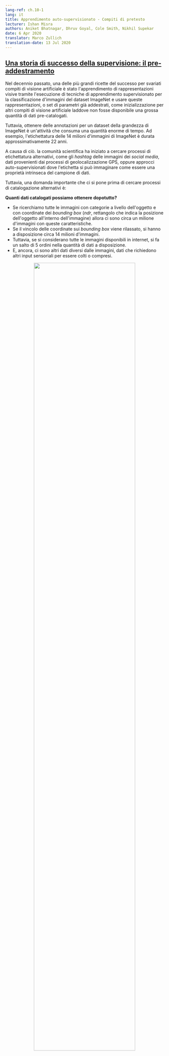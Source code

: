 ```yaml
---
lang-ref: ch.10-1
lang: it
title: Apprendimento auto-supervisionato - Compiti di pretesto
lecturer: Ishan Misra
authors: Aniket Bhatnagar, Dhruv Goyal, Cole Smith, Nikhil Supekar
date: 6 Apr 2020
translator: Marco Zullich
translation-date: 13 Jul 2020
---
```


## [Una storia di successo della supervisione: il pre-addestramento](https://www.youtube.com/watch?v=0KeR6i1_56g&t=75s)

<!-- ## [Success story of supervision: Pre-training](https://www.youtube.com/watch?v=0KeR6i1_56g&t=75s) -->

Nel decennio passato, una delle più grandi ricette del successo per svariati compiti di visione artificiale è stato l'apprendimento di rappresentazioni visive tramite l'esecuzione di tecniche di apprendimento supervisionato per la classificazione d'immagini del dataset ImageNet e usare queste rappresentazioni, o set di parametri già addestrati, come inizializzazione per altri compiti di visione artificiale laddove non fosse disponibile una grossa quantità di dati pre-catalogati.

<!-- In the past decade, one of the major success recipes for many different Computer Vision problems has been learning visual representations by performing supervised learning for ImageNet classification. And, using these learned representations, or learned model weights as initialization for other computer vision tasks, where a large quantum of labelled data might not be available. -->

Tuttavia, ottenere delle annotazioni per un dataset della grandezza di ImageNet è un'attività che consuma una quantità enorme di tempo. Ad esempio, l'etichettatura delle 14 milioni d'immagini di ImageNet è durata approssimativamente 22 anni.

<!-- However, getting annotations for a dataset of the magnitude of ImageNet is immensely time-consuming and expensive. Example: ImageNet labelling with 14M images took roughly 22 human years. -->

A causa di ciò. la comunità scientifica ha iniziato a cercare processi di etichettatura alternativi, come gli *hashtag* delle immagini dei *social media*, dati provenienti dai processi di geolocalizzazione GPS, oppure approcci auto-supervisionati dove l'etichetta si può immaginare come essere una proprietà intrinseca del campione di dati.

<!-- Because of this, the community started to look for alternate labelling processes, such as hashtags for social media images, GPS locations, or self-supervised approaches where the label is a property of the data sample itself. -->

Tuttavia, una domanda importante che ci si pone prima di cercare processi di catalogazione alternativi è:

<!-- But an important question that arises before looking for alternate labelling processes is: -->

**Quanti dati catalogati possiamo ottenere dopotutto?**

<!-- **How much labelled data can we get after all?** -->

- Se ricerchiamo tutte le immagini con categorie a livello dell'oggetto e con coordinate dei *bounding box* (*ndr*, rettangolo che indica la posizione dell'oggetto all'interno dell'immagine) allora ci sono circa un milione d'immagini con queste caratteristiche.
- Se il vincolo delle coordinate sui *bounding box* viene rilassato, si hanno a disposizione circa 14 milioni d'immagini.
- Tuttavia, se si considerano tutte le immagini disponibili in internet, si fa un salto di 5 ordini nella quantità di dati a disposizione.
- E, ancora, ci sono altri dati diversi dalle immagini, dati che richiedono altri input sensoriali per essere colti o compresi.

<!-- - If we search for all images with object-level category and bounding box annotations then there are roughly 1 million images.
- Now, if the constraint for bounding box coordinates is relaxed, the number of images available jumps to 14 million (approximately).
- However, if we consider all images available on the internet, there is a jump of 5 orders in the quantity of data available.
- And, then there is data apart from images, which requires other sensory input to capture or understand. -->

<center>
<img src="{{site.baseurl}}/images/week10/10-1/img01.jpg" width="80%"/><br>
<b>Fig. 1:</b> variazione nella complessità quantica base delle annotazioni
<!-- Variation in available data quantum basis complexity of annotation -->
</center>

Dunque, basandoci sul fatto che ad annotare le immagini del solo database di ImageNet si sono impiegati 22 anni di vita, scalare la categorizzazione a tutte le immagini disponibili in internet (o più di ciò) è un compito totalmente irrealistico.

<!-- Hence, drawing from the fact that ImageNet specific annotation alone took 22 human years worth of time, scaling labelling to all internet photos or beyond is completely infeasible. -->

**Il problema dei concetti rari** (o delle *code lunghe*)

<!-- **Problem of Rare Concepts** (*Long Tail Problem*) -->

Generalmente, il grafico che presenta la distribuzione delle annotazioni delle immagini di internet assomiglia ad una lunga coda. Ovvero, la maggior parte delle immagini è dotata di molto poche annotazioni, mentre esiste un grande numero di categorie in cui sono presenti poche immagini. Di conseguenza, ottenere campioni d'immagini annotate per le categorie alle fine della code richiede grosse quantità di dati da etichettare.

<!-- Generally, the plot presenting distribution of the labels for internet images looks like a long tail. That is, most of the images correspond to very few labels, while there exist a large number of labels for which not many images are present. Thus, getting annotated samples for categories towards the end of the tail requires huge quantities of data to be labelled [commenting out this redundant phrase]: <> (because of the nature of the distribution of categories). -->

<center>
<img src="{{site.baseurl}}/images/week10/10-1/img02.png" width="80%"/><br>
<b>Fig. 2:</b> Variazione nella distribuzione della disponibilità in immagini annotate
<!-- Variation in distribution of available images with labels -->
</center>

**Il problema dei domini differenti**

<!-- **Problem of Different Domains** -->

Il metodo, prima descritto, consistente nell'effettuare un pre-addestramento su ImageNet per poi operare un affinamento (*fine-tuning*) sul compito d'interesse diventa ancora più oscuro quando questo compito appartiene a domini differenti, come le immagini mediche, per fare un esempio.
E, ottenere un dataset il cui ruolo di dataset "di riferimento" è analogo a quello di ImageNet, ma per domini differenti, è impossibile.

<!-- This method of ImageNet pre-training and fine-tuning on downstream task gets even murkier when the downstream task images belong to a completely different domain, such as medical imaging. And, obtaining a dataset of the quantum of ImageNet for pre-training for different domains is not possible. -->


<!-- ## What is self-supervised Learning? -->


## Che cos'è l'apprendimento auto-supervisionato?

**Due definizioni di apprendimento auto-supervisionato**

<!-- **Two ways to define self-supervised learning** -->

- **Definizione di base dell'apprendimento auto-supervisionato**, ovvero la rete è addestrata in maniera supervisionata, con le classificazioni effettuate in maniera semi-automatica, senza input umano.
- **Problema predittivo**, dove una parte dei dati è nascosta e i restanti sono visibili. Dunque, lo scopo è o di predire i dati nascosti o prevederne una determinata proprietà.


<!-- 
- **Basis supervised learning definition**, i.e. the network follows supervised learning where labels are obtained in a semi-automated manner, without human input.
- **Prediction problem**, where a part of the data is hidden, and rest visible. Hence, the aim is to either predict the hidden data or to predict some property of the hidden data. -->

**In cosa differiscono l'apprendimento auto-supervisionato e quello non supervisionato?**

<!-- **How self-supervised learning differs from supervised learning and unsupervised learning?** -->

- I compiti di apprendimento supervisionato prevedono l'esistenza di annotazioni/classificazioni predefinite (usualmente generate da umani)
- L'apprendimento non-supervisionato considera solamente le istanze dei dati senza alcuna supervisione, ovvero etichetta o indicazione sull'output corretto.
- L'apprendimento auto-supervisionato determina dette annotazioni da determinate modalità co-occorrenti nell'insieme dei dati o da parti degli stessi dati che co-occorrono all'interno del campione.

<!-- - Supervised learning tasks have pre-defined (and generally human-provided) labels,
- Unsupervised learning has just the data samples without any supervision, label or correct output.
- Self-supervised learning derives its labels from a co-occurring modality for the given data sample or from a co-occurring part of the data sample itself. -->


### Apprendimento auto-supervisionato nell'elaborazione automatica del linguaggio

<!-- ### Self-Supervised Learning in Natural Language Processing -->


#### Word2Vec

<!-- #### Word2Vec -->

- Data una frase di input, il compito consiste nel prevedere una parola mancante da tale frase. La parola è omessa con lo scopo specifico di creare un compito di pretesto.
- Dunque, l'insieme di annotazioni diviene tutte le possibili parole del vocabolario e l'annotazione corretta è la parola omessa dalla frase.
- Quindi, la rete può essere addestrata usando un classico metodo a gradiente per imparare le rappresentazioni al livello delle parole.

<!-- - Given an input sentence, the task involves predicting a missing word from that sentence, which is specifically omitted for the purpose of building a pretext task.
- Hence, the set of labels becomes all possible words in the vocabulary, and, the correct label is the word that was omitted from the sentence.
- Thus, the network can then be trained using regular gradient-based methods to learn word-level representations. -->


### Perché l'apprendimento auto-supervisionato?

<!-- ### Why self-supervised learning? -->

- L'apprendimento auto-supervisionato permette d'imparare rappresentazioni dei dati a partire dalle osservazioni su come differenti parti dei dati interagiscono fra di loro.
- Di conseguenza, viene meno il requisito di disporre di grosse quantità di dati annotati.
- In aggiunta a ciò, permette di considerare modalità multiple che potrebbero essere associate ad una singola istanza dei dati.


<!-- - Self-supervised learning enables learning representations of data by just observations of how different parts of the data interact.
- Thereby drops the requirement of huge amount of annotated data.
- Additionally, enables to leverage multiple modalities that might be associated with a single data sample. -->


### L'apprendimento auto-supervisionato nella visione artificiale

<!-- ### Self-Supervised Learning in Computer Vision -->

Usualmente, nella visione artificiale sono utilizzate delle *pipeline* che utilizzano tecniche di apprendimento auto-supervisionato. Queste tecniche sono composte in due parti: un compito di pretesto e un compito reale, denominato compito *downstream*.

- Il compito *downstream* può essere un compito qualsiasi, dalla classificazione all'individuazione di oggetti. La caratteristica è che si dispone di un numero insufficiente di dati annotati.
- Il compito di pretesto è il compito di apprendimento auto-supervisionato risolto per imparare le rappresentazioni visive, con lo scopo di applicare al compito *downstream* dette rappresentazioni (ovvero i pesi del modello) ottenute nel corso dell'addestramento.

<!-- Generally, computer vision pipelines that employ self-supervised learning involve performing two tasks, a pretext task and a real (downstream) task.

- The real (downstream) task can be anything like classification or detection task, with insufficient annotated data samples.
- The pretext task is the self-supervised learning task solved to learn visual representations, with the aim of using the learned representations or model weights obtained in the process, for the downstream task. -->


#### Lo sviluppo di compiti di pretesto

<!-- #### Developing pretext tasks -->

- I compiti di pretesto per la visione artificiale possono essere sviluppati usando immagini, video, o video con tracce audio.
- Per ogni compito di pretesto, vi è una parte visibile dei dati e una parte nascosta; il compito sta nel formulare previsioni riguardanti i gli stessi dati nascosti, oppure una proprietà di questi ultimi.

<!-- - Pretext tasks for computer vision problems can be developed using either images, video, or video and sound.
- In each pretext task, there is part visible and part hidden data, while the task is to predict either the hidden data or some property of the hidden data. -->


#### [Esempio di un compito di pretesto](https://www.youtube.com/watch?v=0KeR6i1_56g&t=759s)

<!-- #### [Example pretext tasks: Predicting relative position of image patches](https://www.youtube.com/watch?v=0KeR6i1_56g&t=759s) -->

- Input: 2 finestre di un'immagine, una agisce da riferimento (*anchor*), l'altra da termine d'interrogazione (*query*)
- Date le 2 finestre, la rete deve prevedere la posizione relativa della finestra di interrogazione nei confronti della posizione del riferimento
- Il problema può quindi essere modellato come una classificazione a 8 classi, essendovi 8 possibili posizioni della finestra d'interrogazione dato il riferimento.
- Le annotazioni per questo compito possono essere automaticamente generate dando in input la posizione relativa della finestra d'interrogazione rispetto al riferimento.

<!-- - Input: 2 image patches, one is the anchor image patch while the other is the query image patch.
- Given the 2 image patches, the network needs to predict the relative position of the query image patch with respect to the anchor image patch.
- Thus, this problem can be modelled as an 8-way classification problem, since there are 8 possible locations for a query image, given an anchor.
- And, the label for this task can be automatically generated by feeding the relative position of query patch with respect to the anchor. -->

<center>
<img src="{{site.baseurl}}/images/week10/10-1/img03.jpg" width="70%"/><br>
<b>Fig. 3:</b> Compito di posizionamento relativo
<!-- Relative Position task -->
</center>


#### Rappresentazioni visive apprese dal compito di previsione del posizionamento relativo

<!-- #### Visual representations learned by relative position prediction task -->

Possiamo valutare l'efficacia delle rappresentazioni visive apprese andando a controllare i vicini più vicini (*nearest neighbours*) di una data finestra d'immagine nello spazio delle caratteristiche apprese dalla rete. Per ottenere i vicini più vicini:

<!-- We can evaluate the effectiveness of the learned visual representations by checking nearest neighbours for a given image patch basis feature representations provided by the network. For computing nearest neighbours of a given image patch, -->

- Ottenere le caratteristiche dalla CNN per tutte le immagini del dataset: questo agirà da base per l'identificazione dei vicini.
- Ottenere le caratteristiche dalla CNN per la finestra d'immagine desiderata.
- Identificare il vicino più vicino per il vettore di caratteristiche dell'immagine richiesta, dall'insieme dei vettori di caratteristiche ottenuto, in prima battuta, dalle immagini disponibili.

<!-- - Compute the CNN features for all images in the dataset, that will act as the sample pool for retrieval.
- Compute CNN features for the required image patch.
- Identify nearest neighbours for the feature vector of the required image, from the pool of feature vectors of images available. -->

Il compito di posizionamento relativo trova finestre d'immagini che sono molto simili ad altre finestre dell'immagine di input, mantenendo al contempo invarianza a fattori come il colore degli oggetti. Di conseguenza, tale compito è in grado di imparare rappresentazioni visive, laddove finestre visivamente simili sono vicine anche nello spazio delle rappresentazioni.

<!-- Relative position task finds out image patches that are very similar to the input image patch, while maintains invariance to factors such as object colour. Thus, the relative position task is able to learn visual representations, where representations for image patches with similar visual appearance are closer in the representation space as well. -->

<center>
<img src="{{site.baseurl}}/images/week10/10-1/img04.jpg" width="100%"/><br>
<b>Fig. 4:</b> posizionamento relativo: vicini più vicini
<!-- Relative Position: Nearest Neighbours -->
</center>


#### Predire la rotazione d'immagini

<!-- #### Predicting Rotation of Images -->

- La previsione delle rotazioni è uno dei compiti di pretesto più popolari. Esso presenta un'architettura intuitiva e richiede un campionamento minimo.
- Applichiamo rotazioni di 0, 90, 180, 270 gradi all'immagine e diamo in input tutte queste immagini rotate alla rete per prevedere che tipo di rotazione è stata applicata all'immagine; la rete produce dunque una classificazione in 4 classi per prevedere la rotazione.
- Prevedere le rotazioni non ha alcun significato semantico, stiamo solo usando questo compito come un pretesto per apprendere alcune caratteristiche e rappresentazioni da utilizzare in un compito *downstream*.

<!-- 
- Predicting rotations is one of the most popular pretext task which has a simple and straightforward architecture and requires minimal sampling.
- We apply rotations of 0, 90, 180, 270 degrees to the image and send these rotated images to the network to predict what sort of rotation was applied to the image and the network simply performs a 4-way classification to predict the rotation.
- Predicting rotations does not make any semantic sense, we are just using this pretext task as a proxy to learn some features and representations to be used in a downstream task. -->

<center>
<img src="{{site.baseurl}}/images/week10/10-1/img05.png" width="80%"/><br>
<b>Fig. 5:</b> rotazioni di immagini
<!-- Rotations of Image -->
</center>


#### Perché le rotazioni sono d'aiuto, come funziona?

<!-- #### Why rotation helps or why it works? -->

È stato provato che questo compito funziona in maniera empirica. L'intuizione dietro esso è che, per prevedere le rotazioni, il modello necessita di comprendere i confini grezzi e le rappresentazioni di un'immagine. Ad esempio, dovrà distinguere il cielo dall'acqua o l'acqua dalla sabbia o dovrà comprendere che gli alberi crescono all'insù e così via.

<!-- It has been proven that it works empirically. The intuition behind it is that in order to predict the rotations, model needs to understand the rough boundaries and representation of an image. For example, it will have to segregate the sky from water or sand from the water or will understand that trees grow upwards and so on. -->


#### Colorazione

<!-- #### Colourisation -->

<center>
<img src="{{site.baseurl}}/images/week10/10-1/img06.png" width="65%"/><br>
<b>Fig. 6:</b> colorazione
<!-- Colourisation -->
</center>

In questo compito di pretesto, prevediamo i colori data un'immagine in scala di grigi. Può essere formulato per un'immagine: semplicemente si rimuove il colore e si dà quest'immagine in scala di grigi alla rete per predirne i colori. Il compito è utile ad esempio nella colorazione di vecchi filmati in bianco e nero. L'intuizione dietro questo compito è che la rete deve comprendere informazioni utili come il fatto che gli alberi sono verdi, il cielo è blu e così via.

È importante notare che la mappatura dei colori non è deterministica e che vi sono diverse soluzioni possibili. Così, se per un oggetto vi sono svariati possibili colori, allora la rete lo colorerà di grigio, ovvero la media di tutte le possibili soluzioni. Vi sono stati lavori recenti che utilizzano *Autoencoder* variazionali e variabili latenti per diversi colori.

<!-- In this pretext task, we predict the colours of a grey image. It can be formulated for any image, we just remove the colour and feed this greyscale image to the network to predict its colour. This task is useful in some respects like for colourising the old greyscale films [//]: <> (we can apply this pretext task). The intuition behind this task is that the network needs to understand some meaningful information like that the trees are green, the sky is blue and so on.

It is important to note that colour mapping is not deterministic, and several possible true solutions exist. So, for an object if there are several possible colours then the network will colour it as grey which is the mean of all possible solutions. There have been recent works using Variational Auto Encoders and latent variables for diverse colourisation. -->


#### Riempire i buchi

<!-- #### Fill in the blanks -->

Si nasconde una porzione dell'immagine e si predice la parte occultata dalla restante parte d'immagine. Questo funziona perché la rete imparerà la struttura implicita dei dati; ad esempio come rappresentare il fatto che le macchine si trovano sulle strade, che gli edifici sono composti da finestre e porte e così via.

<!-- We hide a part of an image and predict the hidden part from the remaining surrounding part of the image. This works because the network will learn the implicit structure of the data like to represent that cars run on roads, buildings are composed of windows & doors and so on. -->


### Compiti di pretesto per video

<!-- ### Pretext Tasks for videos -->

I video sono composti di sequenze di *frame* e questa nozione è l'idea di fondo dell'auto-supervisione. Essa può essere utilizzata a proprio favore per alcuni compiti di pretesto come prevedere l'ordine dei *frame*, riempire i buchi e tracciamento di oggetti.

<!-- Videos are composed of sequences of frames and this notion is the idea behind self-supervision, which can be leveraged for some pretext tasks like predicting the order of frames, fill in the blanks and object tracking. -->


#### Mescola e Impara (*Shuffle & Learn*)

<!-- #### Shuffle & Learn -->

<center>
<img src="{{site.baseurl}}/images/week10/10-1/img07.png" width="70%"/><br>
<b>Fig. 7:</b> interpolazione
<!-- Interpolation -->
</center>

Dato un insieme di *frame*, ne estraiamo casualmente tre: se sono estratti nell'ordine corretto, etichettiamo il campione come positivo; se sono mescolati, lo etichettiamo come negativo. Questo diviene un problema di classificazione binaria: prevedere se i *frame* sono in ordine corretto oppure no. Ovvero, dato un *frame* di partenza e di destinazione, verifichiamo se quello di mezzo è un'interpolazione valida dei due.

<!-- Given a bunch of frames, we extract three frames and if they are extracted in the right order we label it as positive, else if they are shuffled, label it as negative. This now becomes a binary classification problem to predict if the frames are in the right order or not. So, given a start and end point, we check if the middle is a valid interpolation of the two. -->

<center>
<img src="{{site.baseurl}}/images/week10/10-1/img08.png" width="70%"/><br>
<b>Fig. 8:</b> architettura per "Mescola e Impara"
<!-- Shuffle & Learn architecture -->
</center>

Possiamo usare un trio di reti siamesi, dove i tre *frame* sono indipendentemente dati in input alla rete; dopodiché, concateniamo le caratteristiche generate ed effettuiamo una classificazione binaria per predire se i *frame* sono mescolati oppure no.

<!-- We can use a triplet Siamese network, where the three frames are independently fed forward and then we concatenate the generated features and perform the binary classification to predict if the frames are shuffled or not. -->

<center>
<img src="{{site.baseurl}}/images/week10/10-1/img09.png" width="100%"/><br>
<b>Fig. 9:</b> rappresentazione dei vicini più vicini
<!-- Nearest Neighbours Representation -->
</center>

Nuovamente, possiamo usare l'algoritmo dei vicini più vicini per visualizzare che cosa sta imparando la nostra rete. Nella Fig. 9 qui sopra, innanzitutto abbiamo un *frame* d'interrogazione (*Query*) che diamo in input alla rete ad ottenere la rappresentazione, dopodiché guardiamo i vicini più vicini nello spazio delle rappresentazioni. Effettuando la comparazione, possiamo osservare una netta differenza fra i vicini ottenuti da ImageNet, Mescola e Impara e casualmente (*Random*).

<!-- Again, we can use the Nearest Neighbours algorithm to visualize what our networks are learning. In fig. 9 above, first we have a query frame which we feed-forward to get a feature representation and then look at the nearest neighbours in the representation space. While comparing, we can observe a stark difference between neighbours obtained from ImageNet, Shuffle & Learn and Random. -->

ImageNet funziona bene nel collassare interamente le semantiche, giacché è in grado di identificare che si tratta di una scena di una palestra per quanto riguarda il primo input. Similarmente, è in grado di riconoscere che è una scena all'aperto con erba ecc. per la seconda interrogazione. Osservando i vicini casuali (*Random*), possiamo notare che viene data molta importanza al colore dello sfondo.

<!-- ImageNet is good at collapsing the entire semantic as it could figure out that it is a gym scene for the first input. Similarly, it could figure out that it is an outdoor scene with grass etc. for the second query. Whereas, when we observe Random we can see that it gives high importance to the background colour. -->

Osservando Mescola e Impara, non è immediatamente chiaro se la rete si focalizzi sul colore o sui concetti semantici. Dopo ulteriori analisi su vari esempi, è stato osservato che si sta focalizzando sulla posa delle persone: ad esempio, nella prima immagine la persona è a testa in giù e, nella seconda, i piedi si trovano in una posizione specifica analoga al *frame* d'interrogazione; vengono ignorati la scena e il colore di sfondo. Il ragionamento sottostante è che il compito di pretesto era di prevedere se i *frame* si trovavano nell'ordine corretto oppure no, e per fare ciò la rete deve focalizzarsi su ciò che nella scena si sta muovendo: in tal caso, la persona.

<!-- On observing Shuffle & Learn, it is not immediately clear whether it is focusing on the colour or on the semantic concept. After further inspection and observing various examples, it was observed that it is looking at the pose of the person. For example, in the first image the person is upside down and in second the feet are in a particular position similar to query frame, ignoring the scene or background colour. The reasoning behind this is that our pretext task was predicting whether the frames are in the right order or not, and to do this the network needs to focus on what is moving in the scene, in this case, the person. -->

È stato verificato in maniera quantitativa, attraverso il *fine-tuning* (affinamento) della rappresentazione per il compito della stima dei punti chiave umani, dove data un'immagine umana bisogna prevedere la posizione di determinati punti chiave (come il naso, la spalla sinistra, la spalla destra, i gomiti sinistro e destro, ecc.), che questo metodo è utile per il tracciamento e la stima della posa umana. 

<!-- It was verified quantitatively by fine-tuning this representation to the task of human key-point estimation, where given a human image we predict where certain key points like nose, left shoulder, right shoulder, left elbow, right elbow, etc. are. This method is useful for tracking and pose estimation. -->

<center>
<img src="{{site.baseurl}}/images/week10/10-1/img10.png" width="80%"/><br>
<b>Fig. 10:</b> Paragone della stima dei punti chiave
<!-- Key point Estimation comparison -->
</center>

Nella Fig. 10, sono comparati i risultati, per quanto riguarda la stima dei punti chiave, di ImageNet supervisionato e di Impara e Mescola auto-supervisionato sui dataset FLIC e MPII; possiamo vedere come Impara e Mescola dia dei buoni risultati.

<!-- In figure 10, we compare the results for supervised ImageNet and Self-Supervised Shuffle & Learn on FLIC and MPII datasets and we can see that Shuffle and Learn gives good results for key point estimation. -->


### Compiti di pretesto per video con audio

<!-- ### Pretext Tasks for videos and sound -->

I video con audio sono dati multimodali, ovvero vi sono due modalità o input sensoriali, una per il video, l'altra per il suono. Si cerca di prevedere la corrispondenza di una data traccia video ad una data traccia audio.

<!-- Video and Sound are multi-modal where we have two modalities or sensory inputs one for video and one for sound. Where we try to predict whether the given video clip corresponds to the audio clip or not. -->

<center>
<img src="{{site.baseurl}}/images/week10/10-1/img11.png" width="100%"/><br>
<b>Fig. 11:</b> campionamento video e audio
<!-- Video and sound sampling -->
</center>

Data una traccia audio/video di una batteria, si campiona un *frame* video con la sua corrispondente traccia audio: si definisce che questa coppia appartiene ad un insieme positivo. Dopodiché, si prende l'audio di una batteria e lo si accoppia ad un *frame* video di una chitarra: questa coppia appartiene ad un insieme negativo. Addestriamo una rete a risolvere questo problema di classificazione binaria.

<!-- Given a video with audio of a drum, sample the video frame with corresponding audio and call it a positive set. Next, take the audio of a drum and the video frame of a guitar and tag it as a negative set. Now we can train a network to solve this as a binary classification problem. -->

<center>
<img src="{{site.baseurl}}/images/week10/10-1/img12.png" width="70%"/><br>
<b>Fig. 12:</b> architettura
<!-- Architecture -->
</center>

**Architettura:** i *frame* video vengono passati alla sottorete della visione (*vision subnetwork*), la traccia del suono alla sottorete dell'auto (*audio subnetwork*). Entrambe le reti producono una rappresentazione 128-dimensionale. Le due rappresentazioni vengono quindi fuse assieme per risolvere il problema di classificazione binaria concernente la (non) corrispondenza fra le due tracce.

Questa rete può essere utilizzata per prevedere che cosa in quel frame sta producendo un suono. L'intuizione è che, se il suono è prodotto da una chitarra, la rete deve imparare, a grandi linee, come la chitarra è fatta; lo stesso deve valere per la batteria.

<!-- **Architecture:** Pass the video frames to the vision subnetwork and pass the audio to the audio subnetwork, which gives 128-dimensional features and embeddings, we then fuse them together and solve it as a binary classification problem predicting if they correspond with each other or not.

It can be used to predict what in the frame might be making a sound. The intuition is if it is the sound of a guitar, the network roughly needs to understand how the guitar looks and same should be true for drums. -->


## [Comprendere che cosa viene imparato dal compito di "pretesto"](https://www.youtube.com/watch?v=0KeR6i1_56g&t=2426s)

<!-- ## [Understanding what the "pretext" task learns](https://www.youtube.com/watch?v=0KeR6i1_56g&t=2426s) -->

* I compiti di pretesto dovrebbero essere **complementari**

<!-- * Pretext tasks should be **complementary** -->
  * Prendiamo come esempio i compiti di pretesto "Posizionamento relativo" e "Colorazione". Possiamo migliorarne le performance addestrando un modello ad imparare entrambi i compiti di pretesto, come mostrato di sotto:
  <!-- * Let's take for example the pretext tasks *Relative Position* and *Colourisation*. We can boost performance by training a model to learn both pretext tasks as shown below: -->

<center>
<img src="{{site.baseurl}}/images/week10/10-1/img13.png" width="80%"/><br>
<b>Fig. 13:</b> paragone di addestramento disgiunto vs combinato per i compiti di pretesto "Posizionamento relativo" e "Colorazione". ResNet101. (Misra)
<!-- Comparison of disjoint vs combined training of Relative Position and Colourisation pretext tasks. ResNet101. (Misra) -->
</center>

* Un singolo compito di pretesto potrebbe non essere la soluzione giusta per imparare le rappresentazioni

  <!-- * A single pretext task may not be the right answer to learn SS representations -->

* Vi è molta variabilita a livello di difficoltà in ciò che i compiti di pretesto cercano di prevedere

<!-- * Pretext tasks vary greatly in what they try to predict (difficultly) -->

  * "Posizione relativa" è una semplice classificazione
  * "Riempire i buchi" è molto più difficile (vengono apprese **migliori rappresentazioni**)
  * I **metodi contrastivi** generano ancora più informazione dei compiti di pretesto

  <!-- * Relative position is easy since it's a simple classification
  * Masking and fill-in is far harder **better representation**
  * **Contrastive methods** generate even more info than pretext tasks -->

* **Domanda**: come si addestrano più compiti di pretesto contemporaneamente?

  * L'output dipende dall'input. Lo strato densamente connesso della rete può essere **scambiato** dipendentemente dal tipo del *batch*.
  * Ad esempio: un *batch* d'immagini in bianco e nero è passato ad una rete con lo scopo di produrre un'immagine a colori. Lo strato finale è cambiato in base al nuovo compito (ad esempio, prevedere la posizione relativa) <!-- nota per il revisore: ho cambiato un po' la frase perché in quella EN si capiva veramente poco il senso. -->

<!-- * **Question:** How do we train multiple pre-training tasks?

  * The pretext output will depend on the input. The final fully-connected layer of the network can be **swapped** depending on the batch type.
  * For example: A batch of black-and-white images is fed to the network in which the model is to produce a coloured image. Then, the final layer is switched, and given a batch of patches to predict relative position. -->

<!-- nota per il revisore: cosa vuol dire la frase qui sotto???? -->

<!-- *  **Question:** How much should we train on a pretext task?

  * Rule of thumb: Have a very difficult pretext task such that it improves the downstream task.
  * In practice, the pretext task is trained, and may not be re-trained. In development, it is trained as part of the entire pipeline. -->


<!-- ## Scaling Self-Supervised Learning -->

## Scalare l'addestramento auto-supervisionato


### Tecnica del Puzzle

<!-- ### Jigsaw Puzzles -->

* Si partiziona un'immagine in più caselle e si mescolano queste ultime. Il compito del modello è quello di ri-mescolare le caselle a formare la configurazione originale dell'immagine (Noorozi & Favaro, 2016).
  
  * Si prevede quale permutazione è stata applicata all'input
  * Ciò viene effettuato creando dei *batch* di caselle in modo tale che **ogni casella di un'immagine viene valutata indipendentemente**. Gli output delle reti <!-- nota per il revisore: ho sostituito convoluzioni con reti, in quanto, da fig. 14, si evince come le reti non siano fully-convolutional e quindi gli output non sono prodotto di mere convoluzioni+nonlinearità ma di una rete vera e propria --> sono quindi concatenati e la permutazione viene prevista come dalla figura sotto.

<!-- * Partition an image into multiple tiles and then shuffle these tiles. The model is then tasked with un-shuffling the tiles back to the original configuration. (Noorozi & Favaro, 2016)

  * Predict which permutation was applied to the input
  * This is done by creating batches of tiles such that **each tile of an image is evaluated independently**. The convolution output are then concatenated and the permutation is predicted as in figure below -->

<center>
<img src="{{site.baseurl}}/images/week10/10-1/img14.png" width="80%"/><br>
<b>Fig. 14:</b> architettura di rete siamese per un compito di pretesto del tipo Puzzle. Ogni casella è valutata indipendentemente, e le codifiche sono concatenate a prevedere una permutazione. (Misra)
<!-- Siamese network architecture for a Jigsaw pretext task. Each tile is passed through independently, with encodings concatenated to predict a permutation. (Misra) -->
</center>

  * Considerazioni:
    1. Usare un sottoinsieme di tutte le possibili permutazioni (es.: se si dispongono $9!$ permutazioni, se ne usino 100)
    2. Le reti convoluzionali a n vie utilizzano parametri condivisi
    3. La complessità del problema coincide con la dimensione del sottoinsieme, l'*ammontare d'informazione che si sta prevedendo*

<!-- * Considerations:
    1. Use a subset of permutations (i.e.: From 9!, use 100)
    2. The n-way ConvNet uses shared parameters
    3. The problem complexity is the size of the subset. The *amount of information you are predicting.* -->

* A volte, questo metodo può dare performance migliori sui compiti *downstream* rispetto ai metodi supervisionati, in quanto la rete è in grado di imparare alcuni concetti relativi alla geometria dell'input.

<!-- * Sometimes, this method can perform better on downstream tasks than supervised methods, since the network is able to learn some concepts about the geometry of its input. -->

* Difetti: apprendimento *few shot*: numero limitato di esempi di addestramento

<!-- * Shortcomings: Few Shot Learning: Limited number of training examples -->
  * **Le rappresentazioni ottenute tramite apprendimento auto-supervisionato non sono efficienti dal punto di vista del campionamento**
  <!-- * **Self-supervised representations are not as sample efficient** -->


### Valutazione: affinamento vs classificazione lineare

<!-- ### Evaluation: Fine-tuning vs Linear Classifier -->

Questa forma di valutazione è una specie di **Apprendimento per trasferimento**.

  <!-- This form of evaluation is a kind of **Transfer Learning**. -->

* **Affinamento**  (*fine-tuning*): per risolvere il compito *downstream*, si utilizza un'intera rete pre-addestrata come **inizializzazione**. Questa rete viene addestrata in toto, aggiornandone i pesi.

* **Classificazione lineare**: in cima alla rete di pretesto, si addestra un piccolo classificatore lineare per portare a fine il compito *downstream*, lasciando intatto il resto della rete.

<!-- * **Fine Tuning**: When applying to our downstream task, we use our entire network as an **initialization** for which to train a new one, updating all the weights.

* **Linear Classifier**: On top of our pretext network, we train a small linear classifier to perform our downstream task, leaving the rest of the network intact. -->

> Una buona rappresentazione dovrebbe trasferirsi con **poco apprendimento**.

<!-- > A good representation should transfer with a **little training**. -->

* È di aiuto valutare il compito di pretesto su una **moltitudine di compiti differenti**. Possiamo farlo estraendo le rappresentazioni create da diversi strati della rete, trattando queste rappresentazioni come **caratteristiche fisse** e andando a valutare la loro utilità attraverso questi compiti di diversa natura:
  * Misurazione: *Mean Average Precision* (MAP) -- La media della precisione attraverso tutti i compiti considerati.
  * Alcuni esempi di questi compiti: riconoscimento di oggetti (*object recognition*) utilizzando l'affinamento, stima della superficie (*Surface Normal Estimation* -- si veda il dataset NYU-v2).
* Che cosa viene appreso da ogni strato?
  * Generalmente, più profondo è lo strato all'interno della rete, più alta è la MAP dei compiti *downstream* portati a termine utilizzando le rappresentazioni dello stesso strato.
  * Tuttavia, sullo **strato finale** si noterà un calo notevole nella MAP a causa della **sovra-specializzazione** dello strato.
    * Questo si contrappone alle reti addestrate in maniera supervisionata, dove si nota un generale aumento della MAP all'aumentare della profondità dello strato.
    * Ciò mostra che il compito di pretesto **non è ben allineato** con il compito *downstream*.

<!-- * It is helpful to evaluate the pretext learning on a **multitude of different tasks**. We can do so by extracting the representation created by different layers in the network as **fixed features** and evaluating their usefulness across these different tasks.
  * Measurement: Mean Average Precision (mAP) --The precision averaged across all the different tasks we are considering.
  * Some examples of these tasks include: Object Detection (using fine-tuning), Surface Normal Estimation (see NYU-v2 dataset)
* What does each layer learn?
  * Generally, as the layers become deeper, the mean average precision on downstream tasks using their representations will increase.
  * However, the **final layer** will see a sharp drop in the mAP due to the layer becoming overly **specialized**.
    * This contrasts with supervised networks, in that the mAP generally always increases with depth of layer.
    * This shows that the pretext task is **not well-aligned** to the downstream task. -->
